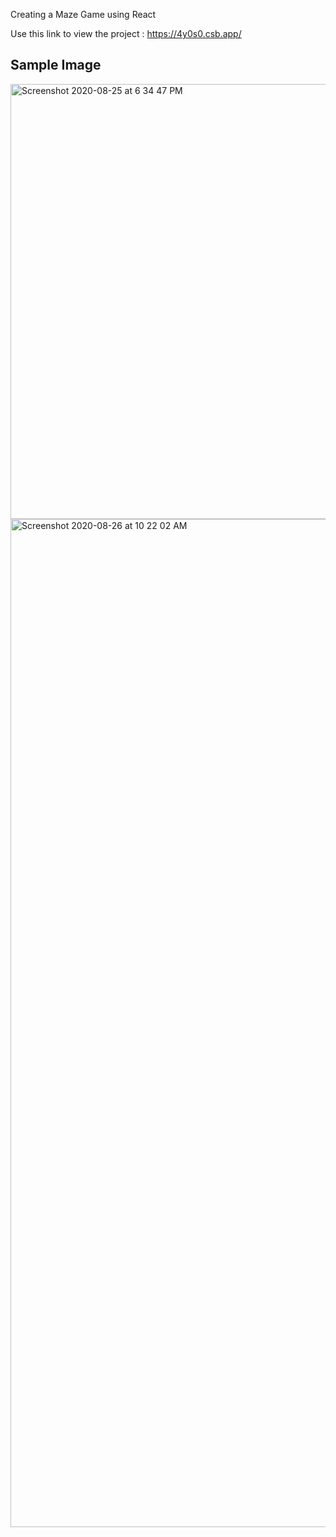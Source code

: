 Creating a Maze Game using React

Use this link to view the project : https://4y0s0.csb.app/

Sample Image
------------

<img width="696" alt="Screenshot 2020-08-25 at 6 34 47 PM" src="https://user-images.githubusercontent.com/67738368/91181339-6cd5ea80-e706-11ea-8db6-a7389590f2bf.png">
<img width="1613" alt="Screenshot 2020-08-26 at 10 22 02 AM" src="https://user-images.githubusercontent.com/67738368/91257913-a7806700-e788-11ea-9a13-ff227f4054c6.png">
